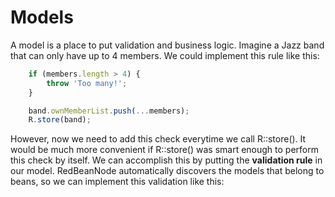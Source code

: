 # Models

A model is a place to put validation and business logic. Imagine a Jazz band that can only have up to 4 members. We could implement this rule like this:

```javascript
    if (members.length > 4) {
        throw 'Too many!';
    }

    band.ownMemberList.push(...members);
    R.store(band);
```

However, now we need to add this check everytime we call R::store(). It would be much more convenient if R::store() was smart enough to perform this check by itself. We can accomplish this by putting the **validation rule** in our model. RedBeanNode automatically discovers the models that belong to beans, so we can implement this validation like this:
